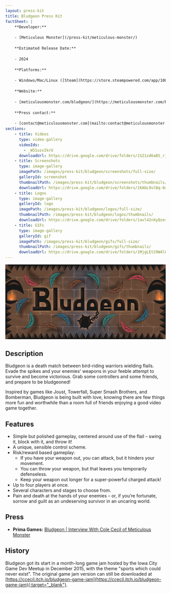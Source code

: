 ```yaml
---
layout: press-kit
title: Bludgeon Press Kit
factSheet: |
    **Developer:**

    - [Meticulous Monster](/press-kit/meticulous-monster/)

    **Estimated Release Date:**

    - 2024

    **Platforms:**

    - Windows/Mac/Linux ([Steam](https://store.steampowered.com/app/1087640/Bludgeon/){:target="_blank"})

    **Website:**

    - [meticulousmonster.com/bludgeon/](https://meticulousmonster.com/bludgeon/)

    **Press contact:**

    - [contact@meticulousmonster.com](mailto:contact@meticulousmonster.com)
sections:
    - title: Videos
      type: video-gallery
      videoIds:
        - _W51uzxIkrU
      downloadUrl: https://drive.google.com/drive/folders/1SZ1zd6aB5_rj2Ru4aM97-dBPEzagLivX?usp=sharing
    - title: Screenshots
      type: image-gallery
      imagePath: /images/press-kit/bludgeon/screenshots/full-size/
      galleryId: screenshot
      thumbnailPath: /images/press-kit/bludgeon/screenshots/thumbnails/
      downloadUrl: https://drive.google.com/drive/folders/1KAbL9vlBq-0aog0JXyO3J0QDvt7OEw6c?usp=sharing
    - title: Logos
      type: image-gallery
      galleryId: logo
      imagePath: /images/press-kit/bludgeon/logos/full-size/
      thumbnailPath: /images/press-kit/bludgeon/logos/thumbnails/
      downloadUrl: https://drive.google.com/drive/folders/1avl42nXyQzesZGsNaaAt7PgUP0Shnu9U?usp=sharing
    - title: GIFs
      type: image-gallery
      galleryId: gif
      imagePath: /images/press-kit/bludgeon/gifs/full-size/
      thumbnailPath: /images/press-kit/bludgeon/gifs/thumbnails/
      downloadUrl: https://drive.google.com/drive/folders/1MjgLEt29W4l8-fT9SxSYlJsUxQyVRQ6Z?usp=sharing
---
```


![Bludgeon](/images/press-kit/bludgeon/bludgeon-logo.png)

## Description

Bludgeon is a death match between bird-riding warriors wielding flails. Evade the spikes and your enemies' weapons in your feeble attempt to survive and become victorious. Grab some controllers and some friends, and prepare to be bludgeoned!

Inspired by games like Joust, Towerfall, Super Smash Brothers, and Bomberman, Bludgeon is being built with love, knowing there are few things more fun and worthwhile than a room full of friends enjoying a good video game together.


## Features

- Simple but polished gameplay, centered around use of the flail – swing it, block with it, and throw it!
- A unique, sensible control scheme.
- Risk/reward based gameplay:
    - If you have your weapon out, you can attack, but it hinders your movement.
    - You can throw your weapon, but that leaves you temporarily defenseless.
    - Keep your weapon out longer for a super-powerful charged attack!
- Up to four players at once.
- Several characters and stages to choose from.
- Pain and death at the hands of your enemies – or, if you’re fortunate, sorrow and guilt as an undeserving survivor in an uncaring world.

## Press

- **Prima Games:** [Bludgeon | Interview With Cole Cecil of Meticulous Monster](https://primagames.com/featured/bludgeon-interview-cole-cecil-meticulous-monster)

## History

Bludgeon got its start in a month-long game jam hosted by the Iowa City Game Dev Meetup in December 2015, with the theme "sports which could never exist". The original game jam version can still be downloaded at [https://ccecil.itch.io/bludgeon-game-jam](https://ccecil.itch.io/bludgeon-game-jam){:target="_blank"}.